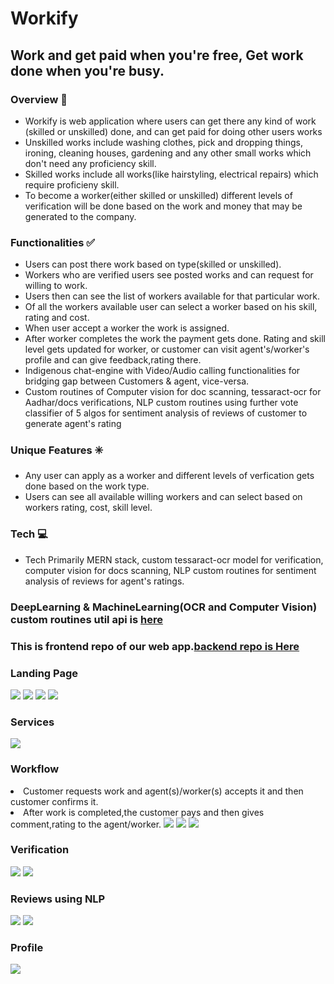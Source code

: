 # Workify

## Work and get paid when you're free, Get work done when you're busy.

### Overview 📝

- Workify is web application where users can get there any kind of work (skilled or unskilled) done, and can get paid for doing other users works
- Unskilled works include washing clothes, pick and dropping things, ironing, cleaning houses, gardening and any other small works which don't need any proficiency skill.
- Skilled works include all works(like hairstyling, electrical repairs) which require proficieny skill.
- To become a worker(either skilled or unskilled) different levels of verification will be done based on the work and money that may be generated to the company.

### Functionalities ✅

- Users can post there work based on type(skilled or unskilled).
- Workers who are verified users see posted works and can request for willing to work.
- Users then can see the list of workers available for that particular work.
- Of all the workers available user can select a worker based on his skill, rating and cost.
- When user accept a worker the work is assigned.
- After worker completes the work the payment gets done. Rating and skill level gets updated for worker, or customer can visit agent's/worker's profile and can give feedback,rating there.
- Indigenous chat-engine with Video/Audio calling functionalities for bridging gap between Customers & agent, vice-versa.
- Custom routines of Computer vision for doc scanning, tessaract-ocr for Aadhar/docs verifications, NLP custom routines using further vote classifier of 5 algos for sentiment analysis of reviews of customer to generate agent's rating

### Unique Features ✳️

- Any user can apply as a worker and different levels of verfication gets done based on the work type.
- Users can see all available willing workers and can select based on workers rating, cost, skill level.

### Tech 💻

- Tech Primarily MERN stack, custom tessaract-ocr model for verification, computer vision for docs scanning, NLP custom routines for sentiment analysis of reviews for agent's ratings.

### DeepLearning & MachineLearning(OCR and Computer Vision) custom routines util api is [here](https://github.com/rohitchatla/inout-ml-dl-pack/tree/master)
### This is frontend repo of our web app.[backend repo is Here](https://github.com/rohitchatla/inoutproj-server/tree/master)

### Landing Page
<img src="https://github.com/rohitchatla/inoutproj-client/blob/master/Images/4.jpeg">
<img src="https://github.com/rohitchatla/inoutproj-client/blob/master/Images/1.jpeg">
<img src="https://github.com/rohitchatla/inoutproj-client/blob/master/Images/2.jpeg">
<img src="https://github.com/rohitchatla/inoutproj-client/blob/master/Images/3.jpeg">



### Services
<img src="https://github.com/rohitchatla/inoutproj-client/blob/master/Images/8.jpeg">

### Workflow
<li> Customer requests work and agent(s)/worker(s) accepts it and then customer confirms it.
<li> After work is completed,the customer pays and then gives comment,rating to the agent/worker.
<img src="https://github.com/rohitchatla/inoutproj-client/blob/master/Images/30.png">
<img src="https://github.com/rohitchatla/inoutproj-client/blob/master/Images/25.jpeg">
<img src="https://github.com/rohitchatla/inoutproj-client/blob/master/Images/26.jpeg">

### Verification

<img src="https://github.com/rohitchatla/inoutproj-client/blob/master/Images/32.jpeg">
<img src="https://github.com/rohitchatla/inoutproj-client/blob/master/Images/31.jpeg">


### Reviews using NLP

<img src="https://github.com/rohitchatla/inoutproj-client/blob/master/Images/33.jpeg">
<img src="https://github.com/rohitchatla/inoutproj-client/blob/master/Images/34.jpeg">

### Profile

<img src="https://github.com/rohitchatla/inoutproj-client/blob/master/Images/18.jpeg">

